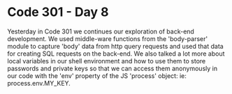 # Code 301 - Day 8

Yesterday in Code 301 we continues our exploration of back-end development.  We used middle-ware functions from the 'body-parser' module to capture 'body' data from http query requests and used that data for creating SQL requests on the back-end.  We also talked a lot more about local variables in our shell environment and how to use them to store passwords and private keys so that we can access them anonymously in our code with the 'env' property of the JS 'process' object: ie: process.env.MY_KEY.
